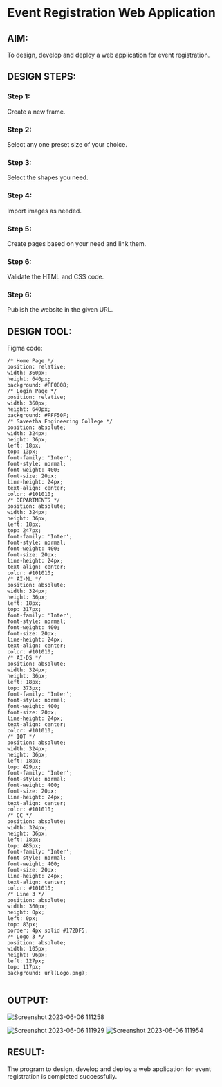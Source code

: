 # Event Registration Web Application

## AIM:
To design, develop and deploy a web application for event registration.

## DESIGN STEPS:

### Step 1:
Create a new frame.

### Step 2:
Select any one preset size of your choice.

### Step 3:
Select the shapes you need.

### Step 4:
Import images as needed.

### Step 5:
Create pages based on your need and link them.

### Step 6:

Validate the HTML and CSS code.

### Step 6:

Publish the website in the given URL.

## DESIGN TOOL:
Figma
code:
~~~
/* Home Page */
position: relative;
width: 360px;
height: 640px;
background: #FF0808;
/* Login Page */
position: relative;
width: 360px;
height: 640px;
background: #FFF50F;
/* Saveetha Engineering College */
position: absolute;
width: 324px;
height: 36px;
left: 18px;
top: 13px;
font-family: 'Inter';
font-style: normal;
font-weight: 400;
font-size: 20px;
line-height: 24px;
text-align: center;
color: #101010;
/* DEPARTMENTS */
position: absolute;
width: 324px;
height: 36px;
left: 18px;
top: 247px;
font-family: 'Inter';
font-style: normal;
font-weight: 400;
font-size: 20px;
line-height: 24px;
text-align: center;
color: #101010;
/* AI-ML */
position: absolute;
width: 324px;
height: 36px;
left: 18px;
top: 317px;
font-family: 'Inter';
font-style: normal;
font-weight: 400;
font-size: 20px;
line-height: 24px;
text-align: center;
color: #101010;
/* AI-DS */
position: absolute;
width: 324px;
height: 36px;
left: 18px;
top: 373px;
font-family: 'Inter';
font-style: normal;
font-weight: 400;
font-size: 20px;
line-height: 24px;
text-align: center;
color: #101010;
/* IOT */
position: absolute;
width: 324px;
height: 36px;
left: 18px;
top: 429px;
font-family: 'Inter';
font-style: normal;
font-weight: 400;
font-size: 20px;
line-height: 24px;
text-align: center;
color: #101010;
/* CC */
position: absolute;
width: 324px;
height: 36px;
left: 18px;
top: 485px;
font-family: 'Inter';
font-style: normal;
font-weight: 400;
font-size: 20px;
line-height: 24px;
text-align: center;
color: #101010;
/* Line 3 */
position: absolute;
width: 360px;
height: 0px;
left: 0px;
top: 83px;
border: 4px solid #172DF5;
/* Logo 3 */
position: absolute;
width: 105px;
height: 96px;
left: 127px;
top: 117px;
background: url(Logo.png);


~~~

## OUTPUT:

![Screenshot 2023-06-06 111258](https://github.com/panimalarponnurangam/Figma/assets/121490826/401ebeb8-1798-4938-ae45-dbabab9280f0)

![Screenshot 2023-06-06 111929](https://github.com/panimalarponnurangam/Figma/assets/121490826/f887d031-709d-4903-ae9a-477fb2dff5a4)
![Screenshot 2023-06-06 111954](https://github.com/panimalarponnurangam/Figma/assets/121490826/5001b667-1708-45e0-9be8-4c2ecea90ec3)



## RESULT:
The program to design, develop and deploy a web application for event registration is completed successfully.
